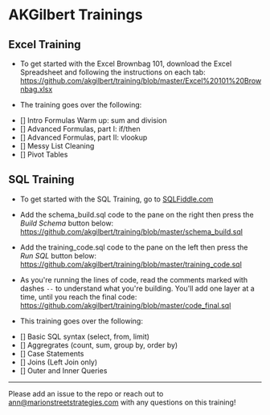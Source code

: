 # AKGilbert Trainings

## Excel Training

* To get started with the Excel Brownbag 101, download the Excel Spreadsheet and following the instructions on each tab:
https://github.com/akgilbert/training/blob/master/Excel%20101%20Brownbag.xlsx

* The training goes over the following:

 - [] Intro Formulas Warm up: sum and division
 - [] Advanced Formulas, part I: if/then
 - [] Advanced Formulas, part II: vlookup
 - [] Messy List Cleaning
 - [] Pivot Tables

## SQL Training

* To get started with the SQL Training, go to [SQLFiddle.com](SQLFiddle.com)

* Add the schema_build.sql code to the pane on the right then press the _Build Schema_ button below: 
https://github.com/akgilbert/training/blob/master/schema_build.sql

* Add the training_code.sql code to the pane on the left then press the _Run SQL_ button below:
https://github.com/akgilbert/training/blob/master/training_code.sql

* As you're running the lines of code, read the comments marked with dashes `--` to understand what you're building. You'll add one layer at a time, until you reach the final code:
https://github.com/akgilbert/training/blob/master/code_final.sql

* This training goes over the following:

 - [] Basic SQL syntax (select, from, limit)
 - [] Aggregrates (count, sum, group by, order by)
 - [] Case Statements
 - [] Joins (Left Join only)
 - [] Outer and Inner Queries

---

Please add an issue to the repo or reach out to ann@marionstreetstrategies.com with any questions on this training!
